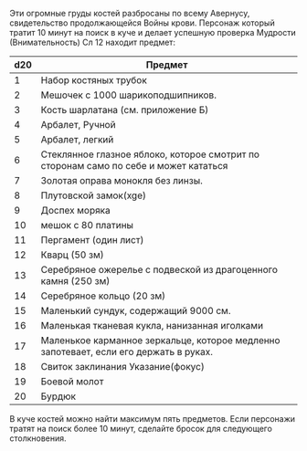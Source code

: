 Эти огромные груды костей разбросаны по всему Авернусу, свидетельство продолжающейся Войны крови. Персонаж который тратит 10 минут на поиск в куче и делает успешную проверка Мудрости (Внимательность) Сл 12 находит предмет:

| d20 | Предмет                                                                               |
| --- | ------------------------------------------------------------------------------------- |
| 1   | Набор костяных трубок                                                                 |
| 2   | Мешочек с 1000 шарикоподшипников.                                                     |
| 3   | Кость шарлатана (см. приложение Б)                                                    |
| 4   | Арбалет, Ручной                                                                       |
| 5   | Арбалет, легкий                                                                       |
| 6   | Стеклянное глазное яблоко, которое смотрит по сторонам само по себе и может кататься  |
| 7   | Золотая оправа монокля без линзы.                                                     |
| 8   | Плутовской замок(xge)                                                                 |
| 9   | Доспех моряка                                                                         |
| 10  | мешок с 80 платины                                                                    |
| 11  | Пергамент (один лист)                                                                 |
| 12  | Кварц (50 зм)                                                                         |
| 13  | Серебряное ожерелье с подвеской из драгоценного камня (250 зм)                        |
| 14  | Серебряное кольцо (20 зм)                                                             |
| 15  | Маленький сундук, содержащий 9000 см.                                                 |
| 16  | Маленькая тканевая кукла, нанизанная иголками                                         |
| 17  | Маленькое карманное зеркальце, которое медленно запотевает, если его держать в руках. |
| 18  | Свиток заклинания Указание(фокус)                                                     |
| 19  | Боевой молот                                                                          |
| 20  | Бурдюк                                                                                |

В куче костей можно найти максимум пять предметов.
Если персонажи тратят на поиск более 10 минут, сделайте бросок для следующего столкновения.
